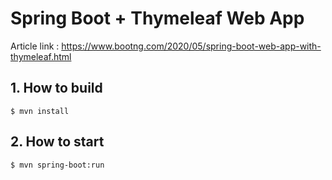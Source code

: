 
# Spring Boot + Thymeleaf Web App

Article link : https://www.bootng.com/2020/05/spring-boot-web-app-with-thymeleaf.html

## 1. How to build
```
$ mvn install

```


## 2. How to start
```
$ mvn spring-boot:run

```